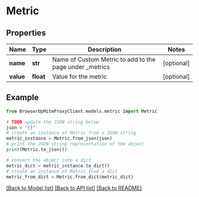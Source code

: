 # Metric


## Properties

Name | Type | Description | Notes
------------ | ------------- | ------------- | -------------
**name** | **str** | Name of Custom Metric to add to the page under _metrics | [optional] 
**value** | **float** | Value for the metric | [optional] 

## Example

```python
from BrowserUpMitmProxyClient.models.metric import Metric

# TODO update the JSON string below
json = "{}"
# create an instance of Metric from a JSON string
metric_instance = Metric.from_json(json)
# print the JSON string representation of the object
print(Metric.to_json())

# convert the object into a dict
metric_dict = metric_instance.to_dict()
# create an instance of Metric from a dict
metric_from_dict = Metric.from_dict(metric_dict)
```
[[Back to Model list]](../README.md#documentation-for-models) [[Back to API list]](../README.md#documentation-for-api-endpoints) [[Back to README]](../README.md)


